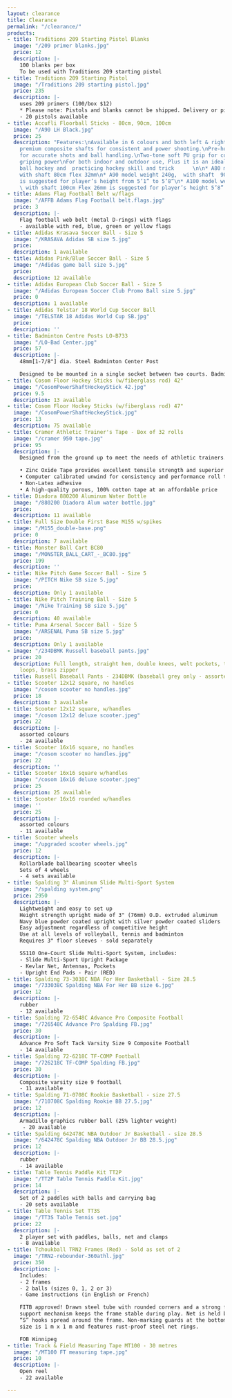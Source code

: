 ```yaml
---
layout: clearance
title: Clearance
permalink: "/clearance/"
products:
- title: Traditions 209 Starting Pistol Blanks
  image: "/209 primer blanks.jpg"
  price: 12
  description: |-
    100 blanks per box
    To be used with Traditions 209 starting pistol
- title: Traditions 209 Starting Pistol
  image: "/Traditions 209 starting pistol.jpg"
  price: 235
  description: |-
    uses 209 primers (100/box $12)
    * Please note: Pistols and blanks cannot be shipped. Delivery or pick up will need to be arranged.
    - 20 pistols available
- title: Accufli Floorball Sticks - 80cm, 90cm, 100cm
  image: "/A90 LH Black.jpg"
  price: 25
  description: "Features:\nAvailable in 6 colours and both left & right handed.\nLightweight
    premium composite shafts for consistent and power shooting.\nPre-hook curved blade
    for accurate shots and ball handling.\nTwo-tone soft PU grip for comfortable and
    griping power\nFor both indoor and outdoor use, Plus it is an ideal for playing
    ball hockey and  practicing hockey skill and trick      \n\n* A80 model 220g,
    with shaft 80cm flex 32mm\n* A90 model weight 240g,  with shaft  90cm Flex 28mm
    is suggested for player’s height from 5’1” to 5’8”\n* A100 model weight 260g,
    \ with shaft 100cm Flex 26mm is suggested for player’s height 5’8” and above"
- title: Adams Flag Football Belt w/flags
  image: "/AFFB Adams Flag Football belt.flags.jpg"
  price: 3
  description: |-
    Flag football web belt (metal D-rings) with flags
    - available with red, blue, green or yellow flags
- title: Adidas Krasava Soccer Ball - Size 5
  image: "/KRASAVA Adidas SB size 5.jpg"
  price: 
  description: 1 available
- title: Adidas Pink/Blue Soccer Ball - Size 5
  image: "/Adidas game ball size 5.jpg"
  price: 
  description: 12 available
- title: Adidas European Club Soccer Ball - Size 5
  image: "/Adidas European Soccer Club Promo Ball size 5.jpg"
  price: 0
  description: 1 available
- title: Adidas Telstar 18 World Cup Soccer Ball
  image: "/TELSTAR 18 Adidas World Cup SB.jpg"
  price: 
  description: ''
- title: Badminton Centre Posts LO-B733
  image: "/LO-Bad Center.jpg"
  price: 57
  description: |-
    48mm[1-7/8"] dia. Steel Badminton Center Post

    Designed to be mounted in a single socket between two courts. Badminton center post are light weight and easily set-up. Two Eyes welded to adjustable collars allow precise net height adjustment. Powder coated red finish.
- title: Cosom Floor Hockey Sticks (w/fiberglass rod) 42"
  image: "/CosomPowerShaftHockeyStick 42.jpg"
  price: 9.5
  description: 13 available
- title: Cosom Floor Hockey Sticks (w/fiberglass rod) 47"
  image: "/CosomPowerShaftHockeyStick.jpg"
  price: 13
  description: 75 available
- title: Cramer Athletic Trainer's Tape - Box of 32 rolls
  image: "/cramer 950 tape.jpg"
  price: 95
  description: |-
    Designed from the ground up to meet the needs of athletic trainers. Quality adhesive, consistent unwind, easy tear...everything an athletic trainer needs 950 delivers.

    • Zinc Oxide Tape provides excellent tensile strength and superior conformability
    • Computer calibrated unwind for consistency and performance roll to roll
    • Non-Latex adhesive
    • A high-quality porous, 100% cotton tape at an affordable price
- title: Diadora 880200 Aluminum Water Bottle
  image: "/880200 Diadora Alum water bottle.jpg"
  price: 
  description: 11 available
- title: Full Size Double First Base M155 w/spikes
  image: "/M155_double-base.png"
  price: 0
  description: 7 available
- title: Monster Ball Cart BC80
  image: "/MONSTER_BALL_CART_-_BC80.jpg"
  price: 199
  description: ''
- title: Nike Pitch Game Soccer Ball - Size 5
  image: "/PITCH Nike SB size 5.jpg"
  price: 
  description: Only 1 available
- title: Nike Pitch Training Ball - Size 5
  image: "/Nike Training SB size 5.jpg"
  price: 0
  description: 40 available
- title: Puma Arsenal Soccer Ball - Size 5
  image: "/ARSENAL Puma SB size 5.jpg"
  price: 
  description: Only 1 available
- image: "/234DBMK Russell baseball pants.jpg"
  price: 20
  description: Full length, straight hem, double knees, welt pockets, tunnel belt
    loops, brass zipper
  title: Russell Baseball Pants - 234DBMK (baseball grey only - assorted sizes)
- title: Scooter 12x12 square, no handles
  image: "/cosom scooter no handles.jpg"
  price: 18
  description: 3 available
- title: Scooter 12x12 square, w/handles
  image: "/cosom 12x12 deluxe scooter.jpeg"
  price: 22
  description: |-
    assorted colours
    - 24 available
- title: Scooter 16x16 square, no handles
  image: "/cosom scooter no handles.jpg"
  price: 22
  description: ''
- title: Scooter 16x16 square w/handles
  image: "/cosom 16x16 deluxe scooter.jpeg"
  price: 25
  description: 25 available
- title: Scooter 16x16 rounded w/handles
  image: ''
  price: 25
  description: |-
    assorted colours
    - 11 available
- title: Scooter wheels
  image: "/upgraded scooter wheels.jpg"
  price: 12
  description: |-
    Rollarblade ballbearing scooter wheels
    Sets of 4 wheels
    - 4 sets available
- title: Spalding 3" Aluminum Slide Multi-Sport System
  image: "/spalding system.png"
  price: 2950
  description: |-
    Lightweight and easy to set up
    Height strength upright made of 3" (76mm) O.D. extruded aluminum
    Navy blue powder coated upright with silver powder coated sliders
    Easy adjustment regardless of competitive height
    Use at all levels of volleyball, tennis and badminton
    Requires 3" floor sleeves - sold separately

    SS110 One-Court Slide Multi-Sport System, includes:
    - Slide Multi-Sport Upright Package
    - Kevlar Net, Antennas, Pockets
    - Upright End Pads - Pair (RED)
- title: Spalding 73-3038C NBA For Her Basketball - Size 28.5
  image: "/733038C Spalding NBA For Her BB size 6.jpg"
  price: 12
  description: |-
    rubber
    - 12 available
- title: Spalding 72-6548C Advance Pro Composite Football
  image: "/726548C Advance Pro Spalding FB.jpg"
  price: 30
  description: |-
    Advance Pro Soft Tack Varsity Size 9 Composite Football
    - 14 available
- title: Spalding 72-6218C TF-COMP Football
  image: "/726218C TF-COMP Spalding FB.jpg"
  price: 30
  description: |-
    Composite varsity size 9 football
    - 11 available
- title: Spalding 71-0708C Rookie Basketball - size 27.5
  image: "/710708C Spalding Rookie BB 27.5.jpg"
  price: 12
  description: |-
    Armadillo graphics rubber ball (25% lighter weight)
     - 20 available
- title: Spalding 642478C NBA Outdoor Jr Basketball - size 28.5
  image: "/642478C Spalding NBA Outdoor Jr BB 28.5.jpg"
  price: 12
  description: |-
    rubber
    - 14 available
- title: Table Tennis Paddle Kit TT2P
  image: "/TT2P Table Tennis Paddle Kit.jpg"
  price: 14
  description: |-
    Set of 2 paddles with balls and carrying bag
    - 20 sets available
- title: Table Tennis Set TT3S
  image: "/TT3S Table Tennis set.jpg"
  price: 22
  description: |-
    2 player set with paddles, balls, net and clamps
    - 8 available
- title: Tchoukball TRN2 Frames (Red) - Sold as set of 2
  image: "/TRN2-rebounder-360athl.jpg"
  price: 350
  description: |-
    Includes:
    - 2 frames
    - 2 balls (sizes 0, 1, 2 or 3)
    - Game instructions (in English or French)

    FITB approved! Drawn steel tube with rounded corners and a strong foldable
    support mechanism keeps the frame stable during play. Net is held by 52 steel
    “S” hooks spread around the frame. Non-marking guards at the bottom. Frame
    size is 1 m x 1 m and features rust-proof steel net rings.

    FOB Winnipeg
- title: Track & Field Measuring Tape MT100 - 30 metres
  image: "/MT100 FT measuring tape.jpg"
  price: 10
  description: |-
    Open reel
    - 22 available

---
```

